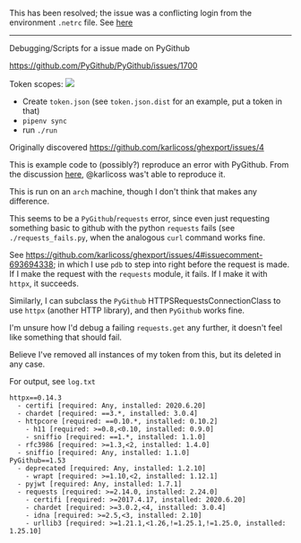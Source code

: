 This has been resolved; the issue was a conflicting login from the environment `.netrc` file. See [here](https://github.com/psf/requests/issues/5801#issuecomment-901610012)

---

Debugging/Scripts for a issue made on PyGithub

<https://github.com/PyGithub/PyGithub/issues/1700>

Token scopes: ![](https://i.imgur.com/OMFrNnK.png)

- Create `token.json` (see `token.json.dist` for an example, put a token in that)
- `pipenv sync`
- run `./run`

Originally discovered <https://github.com/karlicoss/ghexport/issues/4>

This is example code to (possibly?) reproduce an error with PyGithub. From the discussion [here](https://github.com/karlicoss/ghexport/issues/4), @karlicoss was't able to reproduce it.

This is run on an `arch` machine, though I don't think that makes any difference.

This seems to be a `PyGithub`/`requests` error, since even just requesting something basic to github with the python `requests` fails (see `./requests_fails.py`, when the analogous `curl` command works fine.

See <https://github.com/karlicoss/ghexport/issues/4#issuecomment-693694338>; in which I use `pdb` to step into right before the request is made. If I make the request with the `requests` module, it fails. If I make it with `httpx`, it succeeds.

Similarly, I can subclass the `PyGithub` HTTPSRequestsConnectionClass to use `httpx` (another HTTP library), and then `PyGithub` works fine.

I'm unsure how I'd debug a failing `requests.get` any further, it doesn't feel like something that should fail.

Believe I've removed all instances of my token from this, but its deleted in any case.

For output, see `log.txt`

```
httpx==0.14.3
  - certifi [required: Any, installed: 2020.6.20]
  - chardet [required: ==3.*, installed: 3.0.4]
  - httpcore [required: ==0.10.*, installed: 0.10.2]
    - h11 [required: >=0.8,<0.10, installed: 0.9.0]
    - sniffio [required: ==1.*, installed: 1.1.0]
  - rfc3986 [required: >=1.3,<2, installed: 1.4.0]
  - sniffio [required: Any, installed: 1.1.0]
PyGithub==1.53
  - deprecated [required: Any, installed: 1.2.10]
    - wrapt [required: >=1.10,<2, installed: 1.12.1]
  - pyjwt [required: Any, installed: 1.7.1]
  - requests [required: >=2.14.0, installed: 2.24.0]
    - certifi [required: >=2017.4.17, installed: 2020.6.20]
    - chardet [required: >=3.0.2,<4, installed: 3.0.4]
    - idna [required: >=2.5,<3, installed: 2.10]
    - urllib3 [required: >=1.21.1,<1.26,!=1.25.1,!=1.25.0, installed: 1.25.10]
```
